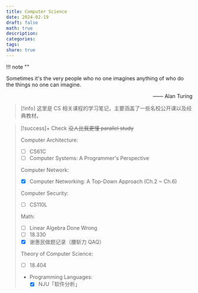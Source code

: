 ```yaml
---
title: Computer Science
date: 2024-02-19
draft: false
math: true
description: 
categories: 
tags: 
share: true
---
```



!!! note ""
    <p>
    Sometimes it's the very people who no one imagines anything of who do the things no one can imagine.
    </p>
    <p align="right">—— Alan Turing</p>

> [!info] 
> 这里是 CS 相关课程的学习笔记，主要涵盖了一些名校公开课以及经典教材。

> [!success]+ Check
> ~~没人比我更懂 parallel study~~
> 
> Computer Architecture:
> 
> - [ ] CS61C
> - [ ] Computer Systems: A Programmer's Perspective
> 
> Computer Network:
> 
> - [x] Computer Networking: A Top-Down Approach (Ch.2 ~ Ch.6)
> 
> Computer Security:
> 
> - [ ] CS110L
> 
> Math:
> 
> - [ ] Linear Algebra Done Wrong
> - [ ] 18.330
> - [x] 谢惠民做题记录（腰斩力 QAQ）
> 
> Theory of Computer Science:
> 
> - [ ] 18.404
> - Programming Languages:
> 	- [x] NJU「软件分析」
